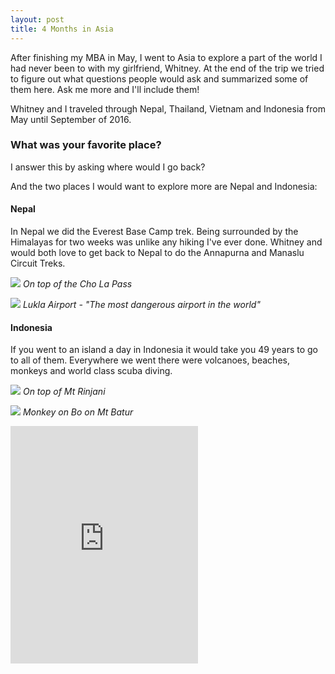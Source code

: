```yaml
---
layout: post
title: 4 Months in Asia
---
```


After finishing my MBA in May, I went to Asia to explore a part of the world I had never been to with my girlfriend, Whitney. At the end of the trip we tried to figure out what questions people would ask and summarized some of them here. Ask me more and I'll include them!

Whitney and I traveled through Nepal, Thailand, Vietnam and Indonesia from May until September of 2016.

### What was your favorite place?

I answer this by asking where would I go back?

And the two places I would want to explore more are Nepal and Indonesia: 

#### Nepal
In Nepal we did the Everest Base Camp trek. Being surrounded by the Himalayas for two weeks was unlike any hiking I've ever done. Whitney and would both love to get back to Nepal to do the Annapurna and Manaslu Circuit Treks.

![](http://drive.google.com/uc?export=view&id=0B7rP1co6kCS9akNDWENHM0pvODg)
*On top of the Cho La Pass*

![](http://drive.google.com/uc?export=view&id=0B7rP1co6kCS9amJpZWhhdjJIa28)
*Lukla Airport - "The most dangerous airport in the world"*

#### Indonesia
If you went to an island a day in Indonesia it would take you 49 years to go to all of them. Everywhere we went there were volcanoes, beaches, monkeys and world class scuba diving.

![](http://drive.google.com/uc?export=view&id=0B0Ykg2Eo3NnZYzlJdDREWEZKOUU)
*On top of Mt Rinjani*

![](http://drive.google.com/uc?export=view&id=0B0Ykg2Eo3NnZS0V1dVpQclpZVTQ)
*Monkey on Bo on Mt Batur*

<iframe src="https://embed.spotify.com/?uri=spotify%3Atrack%3A1FGm9Z7QWvVdmZxbI8Acje" width="300" height="380" frameborder="0" allowtransparency="true"></iframe>
